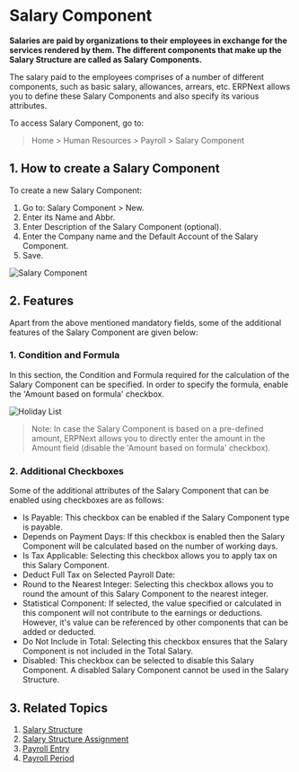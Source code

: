<!-- add-breadcrumbs -->
# Salary Component

**Salaries are paid by organizations to their employees in exchange for the services rendered by them. The different components that make up the Salary Structure are called as Salary Components.** 

The salary paid to the employees comprises of a number of different components, such as basic salary, allowances, arrears, etc. ERPNext allows you to define these Salary Components and also specify its various attributes.

To access Salary Component, go to:
> Home > Human Resources > Payroll > Salary Component

## 1. How to create a Salary Component

To create a new Salary Component:

1. Go to: Salary Component > New.
2. Enter its Name and Abbr.
3. Enter Description of the Salary Component (optional).
1. Enter the Company name and the Default Account of the Salary Component.
3. Save.

<img class="screenshot" alt="Salary Component" src="{{docs_base_url}}/assets/img/human-resources/salary-component1.png">

## 2. Features

Apart from the above mentioned mandatory fields, some of the additional features of the Salary Component are given below:

### 1. Condition and Formula

In this section, the Condition and Formula required for the calculation of the Salary Component can be specified. In order to specify the formula, enable the 'Amount based on formula' checkbox. 

<img class="screenshot" alt="Holiday List" src="{{docs_base_url}}/assets/img/human-resources/salary-component2.png">

> Note: In case the Salary Component is based on a pre-defined amount, ERPNext allows you to directly enter the amount in the Amount field (disable the 'Amount based on formula' checkbox).

### 2. Additional Checkboxes

Some of the additional attributes of the Salary Component that can be enabled using checkboxes are as follows:

* Is Payable: This checkbox can be enabled if the Salary Component type is payable.
* Depends on Payment Days: If this checkbox is enabled then the Salary Component will be calculated based on the number of working days.
* Is Tax Applicable: Selecting this checkbox allows you to apply tax on this Salary Component.
* Deduct Full Tax on Selected Payroll Date: 
* Round to the Nearest Integer: Selecting this checkbox allows you to round the amount of this Salary Component to the nearest integer.
* Statistical Component: If selected, the value specified or calculated in this component will not contribute to the earnings or deductions. However, it's value can be referenced by other components that can be added or deducted.
* Do Not Include in Total: Selecting this checkbox ensures that the Salary Component is not included in the Total Salary.
* Disabled: This checkbox can be selected to disable this Salary Component. A disabled Salary Component cannot be used in the Salary Structure.


## 3. Related Topics

1. [Salary Structure](/docs/user/manual/en/human-resources/salary-structure)
1. [Salary Structure Assignment](/docs/user/manual/en/human-resources/salary-structure-assignment)
1. [Payroll Entry](/docs/user/manual/en/human-resources/payroll-entry)
1. [Payroll Period](/docs/user/manual/en/human-resources/payroll-period)